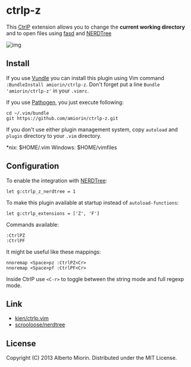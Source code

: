 # ctrlp-z
This [CtrlP][4] extension allows you to change the **current working directory** and to open files using [fasd][3] and [NERDTree][5]

![img][6]

## Install
If you use [Vundle][1] you can install this plugin using Vim command `:BundleInstall amiorin/ctrlp-z`.
Don't forget put a line `Bundle 'amiorin/ctrlp-z'` in your `.vimrc`.

If you use [Pathogen][2], you just execute following:

    cd ~/.vim/bundle
    git https://github.com/amiorin/ctrlp-z.git

If you don't use either plugin management system, copy `autoload` and `plugin` directory to your `.vim` directory.

\*nix: $HOME/.vim
Windows: $HOME/vimfiles

## Configuration
To enable the integration with [NERDTree][5]:

    let g:ctrlp_z_nerdtree = 1

To make this plugin available at startup instead of `autoload-functions`:

    let g:ctrlp_extensions = ['Z', 'F']

Commands available:

    :CtrlPZ
    :CtrlPF

It might be useful like these mappings:

    nnoremap <Space>pz :CtrlPZ<Cr>
    nnoremap <Space>pf :CtrlPF<Cr>

Inside CtrlP use `<C-r>` to toggle between the string mode and full regexp mode.

## Link
* [kien/ctrlp.vim][4]
* [scrooloose/nerdtree][5]

## License
Copyright (C) 2013 Alberto Miorin. Distributed under the MIT License.

[1]: https://github.com/gmarik/vundle.git
[2]: https://github.com/tpope/vim-pathogen
[3]: https://github.com/clvv/fasd
[4]: https://github.com/kien/ctrlp.vim
[5]: https://github.com/scrooloose/nerdtree
[6]: https://pbs.twimg.com/media/BE1bIabCUAA3ItF.png:large
